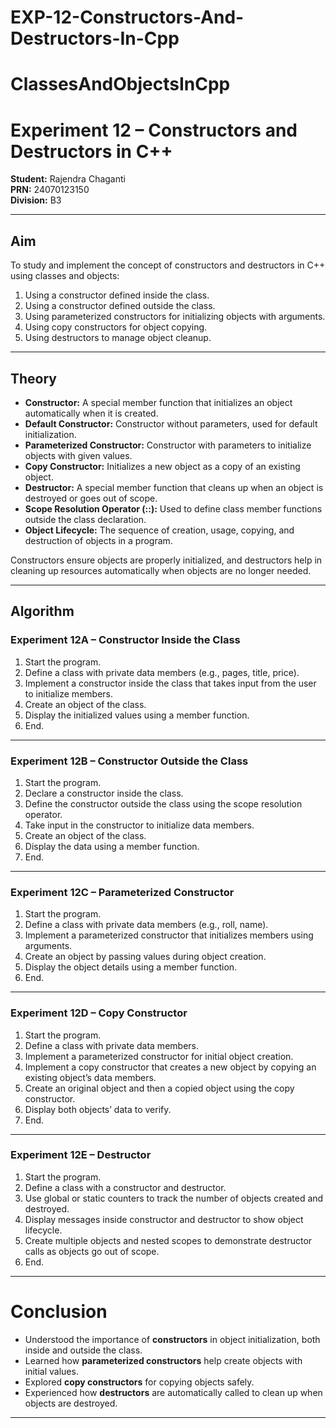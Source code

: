 # EXP-12-Constructors-And-Destructors-In-Cpp

# ClassesAndObjectsInCpp

# Experiment 12 – Constructors and Destructors in C++

**Student:** Rajendra Chaganti  
**PRN:** 24070123150  
**Division:** B3  

---

## Aim  
To study and implement the concept of constructors and destructors in C++ using classes and objects:  
1. Using a constructor defined inside the class.  
2. Using a constructor defined outside the class.  
3. Using parameterized constructors for initializing objects with arguments.  
4. Using copy constructors for object copying.  
5. Using destructors to manage object cleanup.

---

## Theory  
- **Constructor:** A special member function that initializes an object automatically when it is created.  
- **Default Constructor:** Constructor without parameters, used for default initialization.  
- **Parameterized Constructor:** Constructor with parameters to initialize objects with given values.  
- **Copy Constructor:** Initializes a new object as a copy of an existing object.  
- **Destructor:** A special member function that cleans up when an object is destroyed or goes out of scope.  
- **Scope Resolution Operator (::):** Used to define class member functions outside the class declaration.  
- **Object Lifecycle:** The sequence of creation, usage, copying, and destruction of objects in a program.

Constructors ensure objects are properly initialized, and destructors help in cleaning up resources automatically when objects are no longer needed.

---

## Algorithm  

### Experiment 12A – Constructor Inside the Class  
1. Start the program.  
2. Define a class with private data members (e.g., pages, title, price).  
3. Implement a constructor inside the class that takes input from the user to initialize members.  
4. Create an object of the class.  
5. Display the initialized values using a member function.  
6. End.

---

### Experiment 12B – Constructor Outside the Class  
1. Start the program.  
2. Declare a constructor inside the class.  
3. Define the constructor outside the class using the scope resolution operator.  
4. Take input in the constructor to initialize data members.  
5. Create an object of the class.  
6. Display the data using a member function.  
7. End.

---

### Experiment 12C – Parameterized Constructor  
1. Start the program.  
2. Define a class with private data members (e.g., roll, name).  
3. Implement a parameterized constructor that initializes members using arguments.  
4. Create an object by passing values during object creation.  
5. Display the object details using a member function.  
6. End.

---

### Experiment 12D – Copy Constructor  
1. Start the program.  
2. Define a class with private data members.  
3. Implement a parameterized constructor for initial object creation.  
4. Implement a copy constructor that creates a new object by copying an existing object’s data members.  
5. Create an original object and then a copied object using the copy constructor.  
6. Display both objects’ data to verify.  
7. End.

---

### Experiment 12E – Destructor  
1. Start the program.  
2. Define a class with a constructor and destructor.  
3. Use global or static counters to track the number of objects created and destroyed.  
4. Display messages inside constructor and destructor to show object lifecycle.  
5. Create multiple objects and nested scopes to demonstrate destructor calls as objects go out of scope.  
6. End.

---

# Conclusion  
- Understood the importance of **constructors** in object initialization, both inside and outside the class.  
- Learned how **parameterized constructors** help create objects with initial values.  
- Explored **copy constructors** for copying objects safely.  
- Experienced how **destructors** are automatically called to clean up when objects are destroyed.  

---
